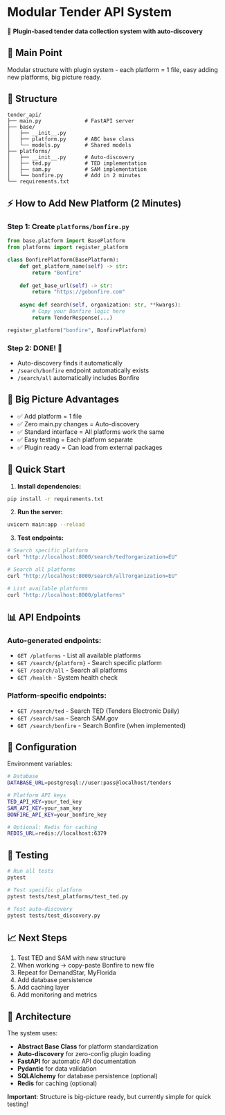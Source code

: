 # Modular Tender API System

🚀 **Plugin-based tender data collection system with auto-discovery**

## 🎯 **Main Point**
Modular structure with plugin system - each platform = 1 file, easy adding new platforms, big picture ready.

## 📁 **Structure**
```
tender_api/
├── main.py              # FastAPI server
├── base/
│   ├── __init__.py      
│   ├── platform.py      # ABC base class
│   └── models.py        # Shared models
├── platforms/
│   ├── __init__.py      # Auto-discovery
│   ├── ted.py           # TED implementation
│   ├── sam.py           # SAM implementation
│   └── bonfire.py       # Add in 2 minutes
└── requirements.txt
```

## ⚡ **How to Add New Platform (2 Minutes)**

### Step 1: Create `platforms/bonfire.py`
```python
from base.platform import BasePlatform
from platforms import register_platform

class BonfirePlatform(BasePlatform):
    def get_platform_name(self) -> str:
        return "Bonfire"
    
    def get_base_url(self) -> str:
        return "https://gobonfire.com"
    
    async def search(self, organization: str, **kwargs):
        # Copy your Bonfire logic here
        return TenderResponse(...)

register_platform("bonfire", BonfirePlatform)
```

### Step 2: DONE! 🎉
- Auto-discovery finds it automatically
- `/search/bonfire` endpoint automatically exists
- `/search/all` automatically includes Bonfire

## 🎯 **Big Picture Advantages**
- ✅ Add platform = 1 file
- ✅ Zero main.py changes = Auto-discovery
- ✅ Standard interface = All platforms work the same
- ✅ Easy testing = Each platform separate
- ✅ Plugin ready = Can load from external packages

## 🚀 **Quick Start**

1. **Install dependencies:**
```bash
pip install -r requirements.txt
```

2. **Run the server:**
```bash
uvicorn main:app --reload
```

3. **Test endpoints:**
```bash
# Search specific platform
curl "http://localhost:8000/search/ted?organization=EU"

# Search all platforms
curl "http://localhost:8000/search/all?organization=EU"

# List available platforms
curl "http://localhost:8000/platforms"
```

## 📊 **API Endpoints**

### Auto-generated endpoints:
- `GET /platforms` - List all available platforms
- `GET /search/{platform}` - Search specific platform
- `GET /search/all` - Search all platforms
- `GET /health` - System health check

### Platform-specific endpoints:
- `GET /search/ted` - Search TED (Tenders Electronic Daily)
- `GET /search/sam` - Search SAM.gov
- `GET /search/bonfire` - Search Bonfire (when implemented)

## 🔧 **Configuration**

Environment variables:
```bash
# Database
DATABASE_URL=postgresql://user:pass@localhost/tenders

# Platform API keys
TED_API_KEY=your_ted_key
SAM_API_KEY=your_sam_key
BONFIRE_API_KEY=your_bonfire_key

# Optional: Redis for caching
REDIS_URL=redis://localhost:6379
```

## 🧪 **Testing**

```bash
# Run all tests
pytest

# Test specific platform
pytest tests/test_platforms/test_ted.py

# Test auto-discovery
pytest tests/test_discovery.py
```

## 📈 **Next Steps**

1. Test TED and SAM with new structure
2. When working → copy-paste Bonfire to new file
3. Repeat for DemandStar, MyFlorida
4. Add database persistence
5. Add caching layer
6. Add monitoring and metrics

## 🎨 **Architecture**

The system uses:
- **Abstract Base Class** for platform standardization
- **Auto-discovery** for zero-config plugin loading
- **FastAPI** for automatic API documentation
- **Pydantic** for data validation
- **SQLAlchemy** for database persistence (optional)
- **Redis** for caching (optional)

**Important**: Structure is big-picture ready, but currently simple for quick testing!

